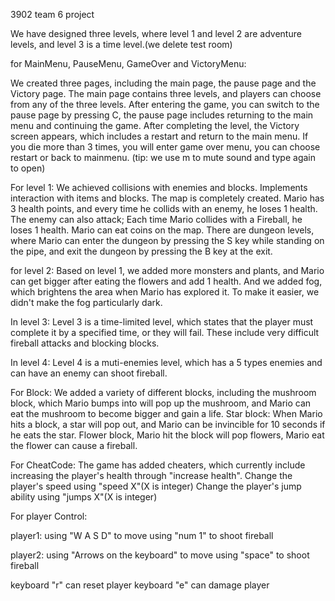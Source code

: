 3902 team 6 project


We have designed three levels, where level 1 and level 2 are adventure levels, and level 3 is a time level.(we delete test room)

for MainMenu, PauseMenu, GameOver and VictoryMenu:

We created three pages, including the main page, the pause page and the Victory page. 
The main page contains three levels, and players can choose from any of the three levels. 
After entering the game, you can switch to the pause page by pressing C, the pause page includes returning to the main menu and continuing the game. 
After completing the level, the Victory screen appears, which includes a restart and return to the main menu.
If you die more than 3 times, you will enter game over menu, you can choose restart or back to mainmenu.
(tip: we use m to mute sound and type again to open)

For level 1:
We achieved collisions with enemies and blocks. Implements interaction with items and blocks. 
The map is completely created. Mario has 3 health points, and every time he collids with an enemy, he loses 1 health. 
The enemy can also attack; Each time Mario collides with a Fireball, he loses 1 health. Mario can eat coins on the map. 
There are dungeon levels, where Mario can enter the dungeon by pressing the S key while standing on the pipe, and exit the dungeon by pressing the B key at the exit.

for level 2:
Based on level 1, we added more monsters and plants, and Mario can get bigger after eating the flowers and add 1 health. 
And we added fog, which brightens the area when Mario has explored it. To make it easier, we didn't make the fog particularly dark.

In level 3:
Level 3 is a time-limited level, which states that the player must complete it by a specified time, or they will fail. 
These include very difficult fireball attacks and blocking blocks.

In level 4:
Level 4 is a muti-enemies level, which has a 5 types enemies and can have an enemy can shoot fireball.

For Block:
We added a variety of different blocks, including the mushroom block, which Mario bumps into will pop up the mushroom, 
and Mario can eat the mushroom to become bigger and gain a life. Star block: When Mario hits a block, a star will pop out, and Mario can be invincible for 10 seconds if he eats the star. 
Flower block, Mario hit the block will pop flowers, Mario eat the flower can cause a fireball.

For CheatCode:
The game has added cheaters, which currently include increasing the player's health through "increase health". 
Change the player's speed using "speed X"(X is integer)
Change the player's jump ability using "jumps X"(X is integer)


For player Control:

player1:
using "W A S D" to move
using "num 1" to shoot fireball

player2:
using "Arrows on the keyboard" to move
using "space" to shoot fireball

keyboard "r" can reset player
keyboard "e" can damage player
